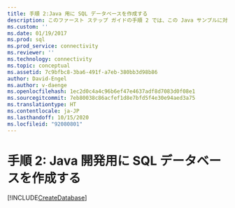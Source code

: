 ```yaml
---
title: 手順 2:Java 用に SQL データベースを作成する
description: このファースト ステップ ガイドの手順 2 では、この Java サンプルに対して SQL Server または Azure SQL Database でデータベースを作成します。
ms.custom: ''
ms.date: 01/19/2017
ms.prod: sql
ms.prod_service: connectivity
ms.reviewer: ''
ms.technology: connectivity
ms.topic: conceptual
ms.assetid: 7c9bfbc8-3ba6-491f-a7eb-380bb3d98b86
author: David-Engel
ms.author: v-daenge
ms.openlocfilehash: 1ec2d0c4a4c96b6ef47e4637adf8d7083d0f08e1
ms.sourcegitcommit: 7eb80038c86acfef1d8e7bfd5f4e30e94aed3a75
ms.translationtype: HT
ms.contentlocale: ja-JP
ms.lasthandoff: 10/15/2020
ms.locfileid: "92080801"
---
```

# <a name="step-2-create-a-sql-database-for-java-development"></a>手順 2: Java 開発用に SQL データベースを作成する
[!INCLUDE[CreateDatabase](../../includes/createdatabase.md)]
